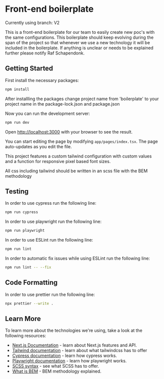 # Front-end boilerplate

Currently using branch: V2

This is a front-end boilerplate for our team to easily create new poc's with the same configurations. This boilerplate should keep evolving during the span of the project so that whenever we use a new technology it will be included in the boilerplate. If anything is unclear or needs to be explained further please notify Raf Schapendonk.

## Getting Started

First install the necessary packages:

```bash
npm install
```

After installling the packages change project name from 'boilerplate' to your project name in the package-lock.json and package.json

Now you can run the development server:

```bash
npm run dev
```

Open [http://localhost:3000](http://localhost:3000) with your browser to see the result.

You can start editing the page by modifying `app/pages/index.tsx`. The page auto-updates as you edit the file.

This project features a custom tailwind configuration with custom values and a function for responsive pixel based font sizes.

All css including tailwind should be written in an scss file with the BEM methodology

## Testing

In order to use cypress run the following line:

```bash
npm run cypress
```

In order to use playwright run the following line:

```bash
npm run playwright
```

In order to use ESLint run the following line:

```bash
npm run lint
```

In order to automatic fix issues while using ESLint run the following line:

```bash
npm run lint -- --fix
```

## Code Formatting

In order to use prettier run the following line:

```bash
npx prettier --write .
```

## Learn More

To learn more about the technologies we're using, take a look at the following resources:

- [Next.js Documentation](https://nextjs.org/docs) - learn about Next.js features and API.
- [Tailwind documentation](https://tailwindcss.com/docs/installation) - learn about what tailwindcss has to offer
- [Cypress documentation](https://docs.cypress.io/guides/overview/why-cypress) - learn how cypress works.
- [Playwright documentation](https://playwright.dev/docs/getting-started-vscode) - learn how playwright works.
- [SCSS syntax](https://sass-lang.com/documentation/syntax/) - see what SCSS has to offer.
- [What is BEM](https://getbem.com) - BEM methodology explained.

